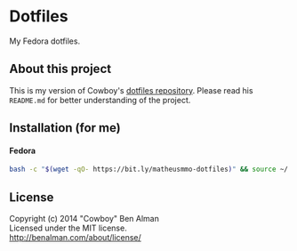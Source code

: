 # Dotfiles

My Fedora dotfiles.

## About this project

This is my version of Cowboy's [dotfiles repository](https://github.com/cowboy/dotfiles). Please read his `README.md` for better understanding of the project.

[dotfiles]: bin/dotfiles

## Installation (for me)

#### Fedora

```sh
bash -c "$(wget -qO- https://bit.ly/matheusmmo-dotfiles)" && source ~/.bashrc
```

## License
Copyright (c) 2014 "Cowboy" Ben Alman  
Licensed under the MIT license.  
<http://benalman.com/about/license/>
